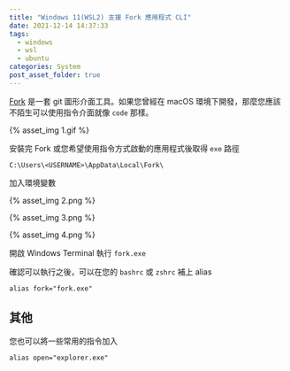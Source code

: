 ```yaml
---
title: "Windows 11(WSL2) 支援 Fork 應用程式 CLI"
date: 2021-12-14 14:37:33
tags:
  - windows
  - wsl
  - ubuntu
categories: System
post_asset_folder: true
---
```


[Fork](https://git-fork.com/home) 是一套 git 圖形介面工具。如果您曾經在 macOS 環境下開發，那麼您應該不陌生可以使用指令介面就像 `code` 那樣。

<!-- more -->
{% asset_img 1.gif %}


安裝完 Fork 或您希望使用指令方式啟動的應用程式後取得 `exe` 路徑

```
C:\Users\<USERNAME>\AppData\Local\Fork\
```

加入環境變數


{% asset_img 2.png %}

{% asset_img 3.png %}

{% asset_img 4.png %}


開啟 Windows Terminal 執行 `fork.exe` 

確認可以執行之後，可以在您的 `bashrc` 或 `zshrc` 補上 alias

```
alias fork="fork.exe"
```

## 其他

您也可以將一些常用的指令加入

```
alias open="explorer.exe"
```

